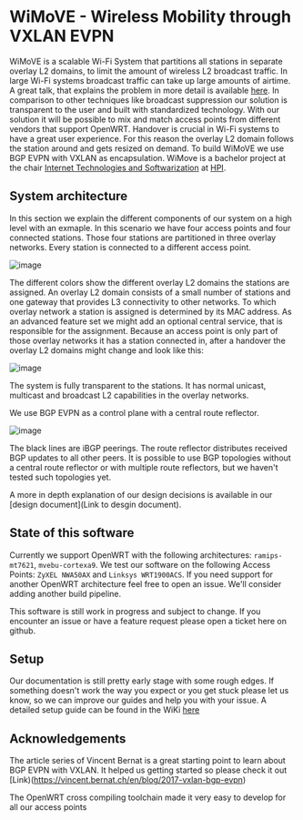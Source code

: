 
# WiMoVE - Wireless Mobility through VXLAN EVPN

WiMoVE is a scalable Wi-Fi System that partitions all stations in separate overlay L2 domains, to limit the amount of wireless L2 broadcast traffic. In large Wi-Fi systems broadcast traffic can take up large amounts of airtime. A great talk, that explains the problem in more detail is available [here](https://www.youtube.com/watch?v=v8y-r9JBhmw). In comparison to other techniques like broadcast suppression our solution is transparent to the user and built with standardized technology. With our solution it will be possible to mix and match access points from different vendors that support OpenWRT. Handover is crucial in Wi-Fi systems to have a great user experience. For this reason the overlay L2 domain follows the station around and gets resized on demand. To build WiMoVE we use BGP EVPN with VXLAN as encapsulation. WiMove is a bachelor project at the chair [Internet Technologies and Softwarization](https://hpi.de/forschung/fachgebiete/internet-technologien-und-softwarization.html) at [HPI](https://hpi.de/).

## System architecture

In this section we explain the different components of our system on a high level with an exmaple. In this scenario we have four access points and four connected stations. Those four stations are partitioned in three overlay networks. Every station is connected to a different access point.

![image](https://user-images.githubusercontent.com/39831045/225569469-2fa88c14-5986-4b31-88a9-e9cfd6b296c7.png)

The different colors show the different overlay L2 domains the stations are assigned. An overlay L2 domain consists of a small number of stations and one gateway that provides L3 connectivity to other networks. To which overlay network a station is assigned is determined by its MAC address. As an advanced feature set we might add an optional central service, that is responsible for the assignment. Because an access point is only part of those overlay networks it has a station connected in, after a handover the overlay L2 domains might change and look like this:

![image](https://user-images.githubusercontent.com/39831045/225570985-02461e31-d007-4d1d-9026-94506ebe685c.png)

The system is fully transparent to the stations. It has normal unicast, multicast and broadcast L2 capabilities in the overlay networks. 

We use BGP EVPN as a control plane with a central route reflector.

![image](https://user-images.githubusercontent.com/39831045/225573570-30b6a90d-f49c-442e-b887-f41cffadea9e.png)

The black lines are iBGP peerings. The route reflector distributes received BGP updates to all other peers. It is possible to use BGP topologies without a central route reflector or with multiple route reflectors, but we haven't tested such topologies yet.

A more in depth explanation of our design decisions is available in our [design document](Link to desgin document). 

## State of this software

Currently we support OpenWRT with the following architectures: `ramips-mt7621`, `mvebu-cortexa9`. We test our software on the following Access Points: `ZyXEL NWA50AX` and `Linksys WRT1900ACS`. If you need support for another OpenWRT architecture feel free to open an issue. We'll consider adding another build pipeline. 
 
This software is still work in progress and subject to change. If you encounter an issue or have a feature request please open a ticket here on github.

## Setup

Our documentation is still pretty early stage with some rough edges. If something doesn't work the way you expect or you get stuck please let us know, so we can improve our guides and help you with your issue. A detailed setup guide can be found in the WiKi [here](https://github.com/WiMoVE-OSS/WiMoVE/wiki/Setup)

## Acknowledgements

The article series of Vincent Bernat is a great starting point to learn about BGP EVPN with VXLAN. It helped us getting started so please check it out [Link)(https://vincent.bernat.ch/en/blog/2017-vxlan-bgp-evpn)

The OpenWRT cross compiling toolchain made it very easy to develop for all our access points 
